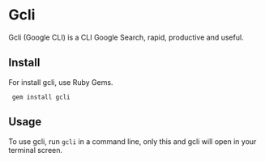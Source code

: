 # Gcli

Gcli (Google CLI) is a CLI Google Search, rapid, productive and useful.

## Install

For install gcli, use Ruby Gems.

`` gem install gcli``

## Usage

To use gcli, run ``gcli`` in a command line, only this and gcli will open in your terminal screen.